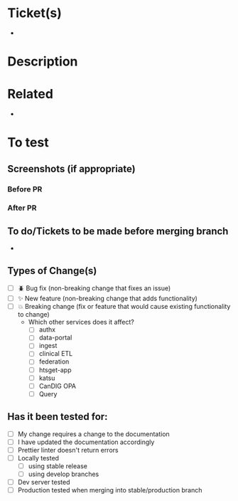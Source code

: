 <!--- This is a template for a standard PR against the develop branch of the repo, if you are making a stable release PR, append '?template=stable_pr_template.md' to the end of your URL above ^ --->

<!--- Please name your pull request with the Jira ticket referende (DIG-[0-9]*) it is fixing and a descriptive title --->

# Ticket(s)
<!--- List any related Jira tickets here --->

-

# Description
<!--- Describe the change that was made and anything the reviewer should be aware of --->



# Related
<!--- List any related PRs or information here if any exist. --->

-

# To test
<!--- Describe what is needed to test the change --->

## Screenshots (if appropriate)

### Before PR

### After PR

## To do/Tickets to be made before merging branch

-

## Types of Change(s)

-   [ ] 🪲 Bug fix (non-breaking change that fixes an issue)
-   [ ] ✨ New feature (non-breaking change that adds functionality)
-   [ ] 💥 Breaking change (fix or feature that would cause existing functionality to change)
  - Which other services does it affect?
    - [ ] authx
    - [ ] data-portal
    - [ ] ingest
    - [ ] clinical ETL
    - [ ] federation
    - [ ] htsget-app
    - [ ] katsu
    - [ ] CanDIG OPA
    - [ ] Query

## Has it been tested for:

-   [ ] My change requires a change to the documentation
-   [ ] I have updated the documentation accordingly
-   [ ] Prettier linter doesn't return errors
-   [ ] Locally tested
  - [ ] using stable release
  - [ ] using develop branches
-   [ ] Dev server tested
-   [ ] Production tested when merging into stable/production branch
